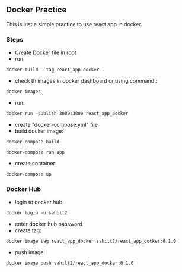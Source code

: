 ## Docker Practice

This is just a simple practice to use react app in docker.

### Steps

- Create Docker file in root
- run

```shell
docker build --tag react_app-docker .
```

- check th images in docker dashboard or using command :

```shell
docker images
```

- run:

```shell
docker run —publish 3009:3000 react_app_docker

```

- create "docker-compose.yml" file
- build docker image:

```shell
docker-compose build
```

```shell
docker-compose run app
```

- create container:

```shell
docker-compose up
```

### Docker Hub

- login to docker hub

```shell
docker login -u sahilt2
```

- enter docker hub password
- create tag:

```shell
docker image tag react_app_docker sahilt2/react_app_docker:0.1.0
```

- push image

```shell
docker image push sahilt2/react_app_docker:0.1.0
```
